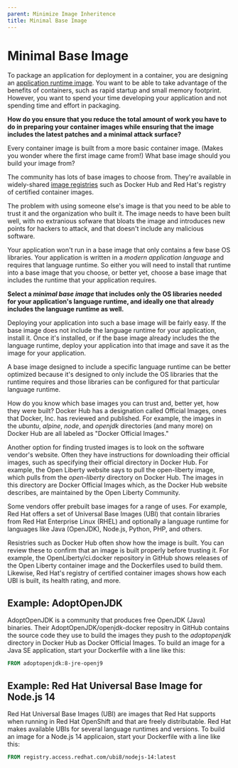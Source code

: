 ```yaml
---
parent: Minimize Image Inheritence
title: Minimal Base Image
---
```

# Minimal Base Image

To package an application for deployment in a container, you are designing an [application runtime image](Minimize-Image-Inheritence.md). You want to be able to take advantage of the benefits of containers, such as rapid startup and small memory footprint. However, you want to spend your time developing your application and not spending time and effort in packaging.

**How do you ensure that you reduce the total amount of work you have to do in preparing your container images while ensuring that the image includes the latest patches and a minimal attack surface?**

Every container image is built from a more basic container image. (Makes you wonder where the first image came from!) What base image should you build your image from?

The community has lots of base images to choose from. They're available in widely-shared [image registries](../container-architecture/image-registries-as-a-service.md) such as Docker Hub and Red Hat's registry of certified container images.

The problem with using someone else's image is that you need to be able to trust it and the organization who built it. The image needs to have been built well, with no extranious sofware that bloats the image and introduces new points for hackers to attack, and that doesn't include any malicious software.

Your application won't run in a base image that only contains a few base OS libraries. Your application is written in a *modern application language* and requires that language runtime. So either you will need to install that runtime into a base image that you choose, or better yet, choose a base image that includes the runtime that your application requires. 

**Select a *minimal base image* that includes only the OS libraries needed for your application's language runtime, and ideally one that already includes the language runtime as well.**

Deploying your application into such a base image will be fairly easy. If the base image does not include the language runtime for your application, install it. Once it's installed, or if the base image already includes the the language runtime, deploy your application into that image and save it as the image for your application.

A base image designed to include a specific language runtime can be better optimized because it's designed to only include the OS libraries that the runtime requires and those libraries can be configured for that particular language runtime.

How do you know which base images you can trust and, better yet, how they were built? Docker Hub has a designation called Official Images, ones that Docker, Inc. has reviewed and published. For example, the images in the *ubuntu*, *alpine*, *node*, and *openjdk* directories (and many more) on Docker Hub are all labeled as "Docker Official Images."

Another option for finding trusted images is to look on the software vendor's website. Often they have instructions for downloading their official images, such as specifying their official directory in Docker Hub. For example, the Open Liberty website says to pull the open-liberty image, which pulls from the *open-liberty* directory on Docker Hub. The images in this directory are Docker Official Images which, as the Docker Hub website describes, are maintained by the Open Liberty Community.

Some vendors offer prebuilt base images for a range of uses. For example, Red Hat offers a set of Universal Base Images (UBI) that contain libraries from Red Hat Enterprise Linux (RHEL) and optionally a language runtime for languages like Java (OpenJDK), Node.js, Python, PHP, and others.

Resistries such as Docker Hub often show how the image is built. You can review these to confirm that an image is built properly before trusting it. For example, the OpenLiberty/ci.docker repository in GitHub shows releases of the Open Liberty container image and the Dockerfiles used to build them. Likewise, Red Hat's registry of certified container images shows how each UBI is built, its health rating, and more.

## Example: AdoptOpenJDK

AdoptOpenJDK is a community that produces free OpenJDK (Java) binaries. Their AdoptOpenJDK/openjdk-docker repositry in GitHub contains the source code they use to build the images they push to the *adoptopenjdk* directory in Docker Hub as Docker Official Images. To build an image for a Java SE application, start your Dockerfile with a line like this:

```dockerfile
FROM adoptopenjdk:8-jre-openj9
```

## Example: Red Hat Universal Base Image for Node.js 14

Red Hat Universal Base Images (UBI) are images that Red Hat supports when running in Red Hat OpenShift and that are freely distributable. Red Hat makes available UBIs for several language runtimes and versions. To build an image for a Node.js 14 applicaion, start your Dockerfile with a line like this:

```dockerfile
FROM registry.access.redhat.com/ubi8/nodejs-14:latest
```


